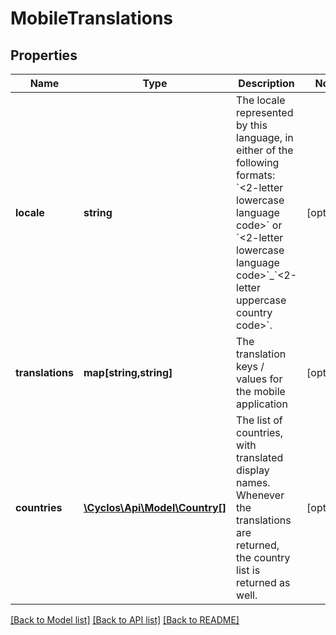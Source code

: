 # MobileTranslations

## Properties
Name | Type | Description | Notes
------------ | ------------- | ------------- | -------------
**locale** | **string** | The locale represented by this language, in either of the following formats: &#x60;&lt;2-letter lowercase language code&gt;&#x60; or &#x60;&lt;2-letter lowercase language code&gt;&#x60;_&#x60;&lt;2-letter uppercase country code&gt;&#x60;. | [optional] 
**translations** | **map[string,string]** | The translation keys / values for the mobile application | [optional] 
**countries** | [**\Cyclos\Api\Model\Country[]**](Country.md) | The list of countries, with translated display names. Whenever the translations are returned, the country list is returned as well. | [optional] 

[[Back to Model list]](../../README.md#documentation-for-models) [[Back to API list]](../../README.md#documentation-for-api-endpoints) [[Back to README]](../../README.md)

